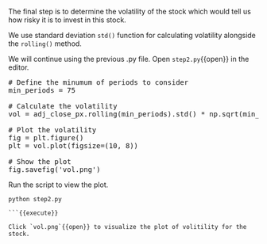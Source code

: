 The final step is to determine the volatility of the stock which would tell us how risky it is to invest in this stock.

We use standard deviation `std()` function for calculating volatility alongside the `rolling()` method.

We will continue using the previous .py file.
Open `step2.py`{{open}}  in the editor.

<pre class="file" data-filename="step2.py" data-target="append">
# Define the minumum of periods to consider 
min_periods = 75 

# Calculate the volatility
vol = adj_close_px.rolling(min_periods).std() * np.sqrt(min_periods) 

# Plot the volatility
fig = plt.figure()
plt = vol.plot(figsize=(10, 8))

# Show the plot
fig.savefig('vol.png')
</pre>

Run the script to view the plot.

```
python step2.py

```{{execute}}

Click `vol.png`{{open}} to visualize the plot of volitility for the stock.